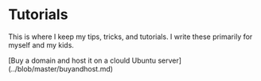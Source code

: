 # Tutorials

This is where I keep my tips, tricks, and tutorials. I write these primarily for myself and my kids.

[Buy a domain and host it on a clould Ubuntu server] (../blob/master/buyandhost.md)
